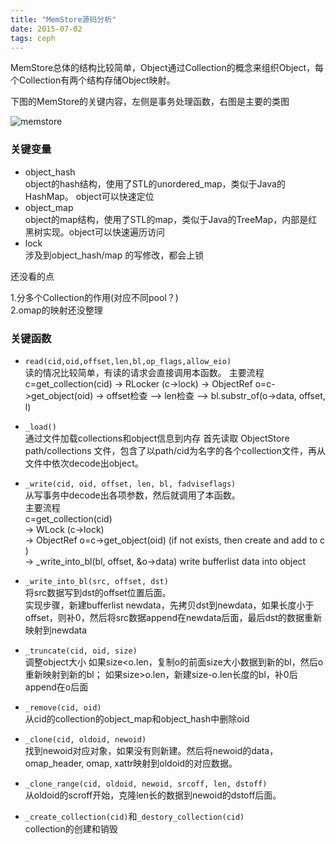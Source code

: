 ```yaml
---
title: "MemStore源码分析"
date: 2015-07-02
tags: ceph
---
```


MemStore总体的结构比较简单，Object通过Collection的概念来组织Object，每个Collection有两个结构存储Object映射。

<!--more-->

下图的MemStore的关键内容，左侧是事务处理函数，右图是主要的类图

![memstore](/images/objectstore/memstore.jpg)

### 关键变量  

* object_hash  
    object的hash结构，使用了STL的unordered_map，类似于Java的HashMap。 object可以快速定位
* object_map  
    object的map结构，使用了STL的map，类似于Java的TreeMap，内部是红黑树实现。object可以快速遍历访问
* lock  
    涉及到object_hash/map 的写修改，都会上锁

还没看的点

1.分多个Collection的作用(对应不同pool？)  
2.omap的映射还没整理

### 关键函数

* `read(cid,oid,offset,len,bl,op_flags,allow_eio)`  
读的情况比较简单，有读的请求会直接调用本函数。
主要流程
c=get_collection(cid) -> RLocker (c->lock) -> ObjectRef o=c->get_object(oid)
-> offset检查 –> len检查 –> bl.substr_of(o->data, offset, l)

* `_load()`  
通过文件加载collections和object信息到内存
首先读取 ObjectStore path/collections 文件，包含了以path/cid为名字的各个collection文件，再从文件中依次decode出object。

* `_write(cid, oid, offset, len, bl, fadviseflags)`  
从写事务中decode出各项参数，然后就调用了本函数。  
主要流程  
c=get_collection(cid)  
-> WLock (c->lock)   
-> ObjectRef o=c->get_object(oid) (if not exists, then create and add to c )   
-> _write_into_bl(bl, offset, &o->data) write bufferlist data into object

* `_write_into_bl(src, offset, dst)`  
将src数据写到dst的offset位置后面。  
实现步骤，新建bufferlist newdata，先拷贝dst到newdata，如果长度小于offset，则补0，然后将src数据append在newdata后面，最后dst的数据重新映射到newdata

* `_truncate(cid, oid, size)`  
调整object大小
如果size<o.len，复制o的前面size大小数据到新的bl，然后o重新映射到新的bl；
如果size>o.len，新建size-o.len长度的bl，补0后append在o后面

* `_remove(cid, oid)`  
从cid的collection的object_map和object_hash中删除oid

* `_clone(cid, oldoid, newoid)`  
找到newoid对应对象，如果没有则新建。然后将newoid的data，omap_header, omap, xattr映射到oldoid的对应数据。

* `_clone_range(cid, oldoid, newoid, srcoff, len, dstoff)`   
从oldoid的scroff开始，克隆len长的数据到newoid的dstoff后面。

* `_create_collection(cid)`和`_destory_collection(cid)`  
collection的创建和销毁


